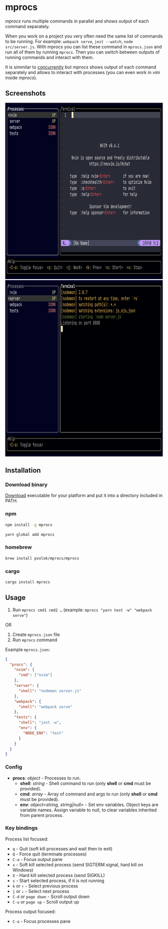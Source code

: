 # mprocs

_mprocs_ runs multiple commands in parallel and shows output of each command
separately.

When you work on a project you very often need the same list of commands to be
running. For example: `webpack serve`, `jest --watch`, `node src/server.js`.
With mprocs you can list these command in `mprocs.json` and run all of them by
running `mprocs`. Then you can switch between outputs of running commands and
interact with them.

It is simmilar to
[concurrently](https://github.com/open-cli-tools/concurrently) but _mprocs_
shows output of each command separately and allows to interact with processes
(you can even work in _vim_ inside _mprocs_).

## Screenshots

<img src="img/screenshot1.png" width="889" height="564" />
<img src="img/screenshot2.png" width="889" height="564" />

## Installation

### Download binary

[Download](https://github.com/pvolok/mprocs/releases) executable for your
platform and put it into a directory included in PATH.

### npm

```sh
npm install -g mprocs
```

```sh
yarn global add mprocs
```

### homebrew

```sh
brew install pvolok/mprocs/mprocs
```

### cargo

```sh
cargo install mprocs
```

## Usage

1. Run `mprocs cmd1 cmd2 …` (example: `mprocs "yarn test -w" "webpack serve"`)

OR

1. Create `mprocs.json` file
2. Run `mprocs` command

Example `mprocs.json`:

```json
{
  "procs": {
    "nvim": {
      "cmd": ["nvim"]
    },
    "server": {
      "shell": "nodemon server.js"
    },
    "webpack": {
      "shell": "webpack serve"
    },
    "tests": {
      "shell": "jest -w",
      "env": {
        "NODE_ENV": "test"
      }
    }
  }
}
```

### Config

- **procs**: _object_ - Processes to run.
  - **shell**: _string_ - Shell command to run (only **shell** or **cmd** must
    be provided).
  - **cmd**: _array<string>_ - Array of command and args to run (only **shell**
    or **cmd** must be provided).
  - **env**: _object<string, string|null>_ - Set env variables. Object keys are
    variable names. Assign variable to null, to clear variables inherited from
    parent process.

### Key bindings

Process list focused:

- `q` - Quit (soft kill processes and wait then to exit)
- `Q` - Force quit (terminate processes)
- `C-a` - Focus output pane
- `x` - Soft kill selected process (send SIGTERM signal, hard kill on Windows)
- `X` - Hard kill selected process (send SIGKILL)
- `s` - Start selected process, if it is not running
- `k` or `↑` - Select previous process
- `j` or `↓` - Select next process
- `C-d` or `page down` - Scroll output down
- `C-u` or `page up` - Scroll output up

Process output focused:

- `C-a` - Focus processes pane
